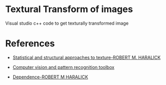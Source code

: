 # Textural Transform of images
Visual studio c++ code to get texturally transformed image

# References
* [Statistical and structural approaches to texture-ROBERT M. HARALICK](http://s3.amazonaws.com/academia.edu.documents/40661695/Statistical_Structural_Texture_gray.pdf?AWSAccessKeyId=AKIAIWOWYYGZ2Y53UL3A&Expires=1500430832&Signature=0h%2Bk2ruCkzOUhB7efr1fbu%2Fm3%2Fk%3D&response-content-disposition=inline%3B%20filename%3DStatistical_and_structural_approaches_to.pdf)

* [Computer vision and pattern recognition toolbox](https://github.com/sonots/cvprtoolbox)

* [Dependence-ROBERT M HARALICK](https://www.sciencedirect.com/science/article/abs/pii/S0167865517304464)
